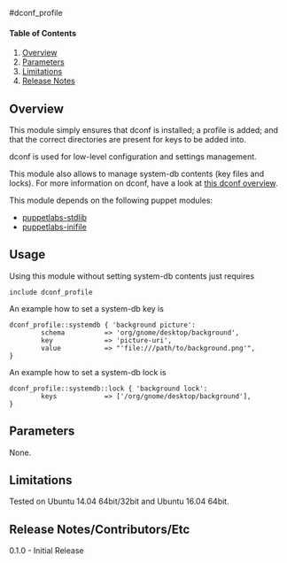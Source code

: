 #dconf_profile

#### Table of Contents

1. [Overview](#overview)
2. [Parameters](#parameters)
3. [Limitations](#limitations)
4. [Release Notes](#release-notes)

## Overview

This module simply ensures that dconf is installed; a profile is added; and that the correct directories are present for keys to be added into.

dconf is used for low-level configuration and settings management.

This module also allows to manage system-db contents (key files and locks). For more information on dconf, have a look at [this dconf overview](https://developer.gnome.org/dconf/unstable/dconf-overview.html).

This module depends on the following puppet modules:

- [puppetlabs-stdlib](https://github.com/puppetlabs/puppetlabs-stdlib)
- [puppetlabs-inifile](https://github.com/puppetlabs/puppetlabs-inifile)

## Usage

Using this module without setting system-db contents just requires 

```puppet
include dconf_profile
```

An example how to set a system-db key is

```puppet
dconf_profile::systemdb { 'background picture':
        schema          => 'org/gnome/desktop/background',
        key             => 'picture-uri',
        value           => "'file:///path/to/background.png'",
}
```

An example how to set a system-db lock is

```puppet
dconf_profile::systemdb::lock { 'background lock':
        keys            => ['/org/gnome/desktop/background'],
}
```

## Parameters

None. 

## Limitations

Tested on Ubuntu 14.04 64bit/32bit and Ubuntu 16.04 64bit.

## Release Notes/Contributors/Etc 

0.1.0 - Initial Release 
